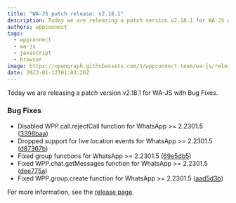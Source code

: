 ```yaml
---
title: "WA-JS patch release: v2.18.1"
description: Today we are releasing a patch version v2.18.1 for WA-JS with Bug Fixes.
authors: wppconnect
tags:
  - wppconnect
  - wa-js
  - javascript
  - browser
image: https://opengraph.githubassets.com/1/wppconnect-team/wa-js/releases/tag/v2.18.1
date: 2023-01-12T01:03:26Z
---
```


Today we are releasing a patch version v2.18.1 for WA-JS with Bug Fixes.

<!--truncate-->

### Bug Fixes

* Disabled WPP.call.rejectCall function for WhatsApp >= 2.2301.5 ([3398baa](https://github.com/wppconnect-team/wa-js/commit/3398baad0a0d090cf45edc5bf6fab3285639cd5f))
* Dropped support for live location events for WhatsApp >= 2.2301.5 ([d87367b](https://github.com/wppconnect-team/wa-js/commit/d87367ba472fede015b9f65c9bf259b77ca14033))
* Fixed group functions for WhatsApp >= 2.2301.5 ([69e5db5](https://github.com/wppconnect-team/wa-js/commit/69e5db58a4396a45a097d1b34310344f9c10de41))
* Fixed WPP.chat.getMessages function for WhatsApp >= 2.2301.5 ([dee775a](https://github.com/wppconnect-team/wa-js/commit/dee775a95553a4618026b5ab92cfcfd09e7fb21f))
* Fixed WPP.group.create function for WhatsApp >= 2.2301.5 ([aad5d3b](https://github.com/wppconnect-team/wa-js/commit/aad5d3b6b726b3c6fa5d044b6e26627a76da44c2))

For more information, see the [release page](https://github.com/wppconnect-team/wa-js/releases/tag/v2.18.1).